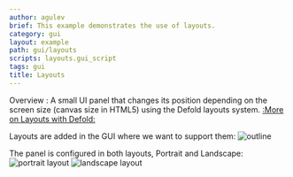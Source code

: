 ```yaml
---
author: agulev
brief: This example demonstrates the use of layouts.
category: gui
layout: example
path: gui/layouts
scripts: layouts.gui_script
tags: gui
title: Layouts
---
```



Overview : A small UI panel that changes its position depending on the screen size (canvas size in HTML5) using the Defold layouts system. [:More on Layouts with Defold:](https://defold.com/manuals/gui-layouts/#layouts)

Layouts are added in the GUI where we want to support them:
![outline](outline.png)

The panel is configured in both layouts, Portrait and Landscape:
![portrait layout](layouts-p.png)
![landscape layout](layouts-l.png)
